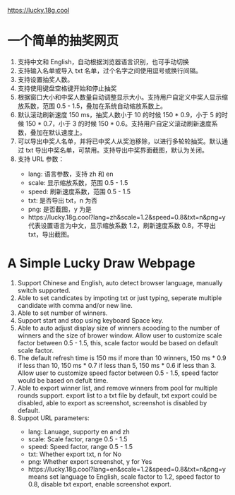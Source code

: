 https://lucky.18g.cool

<h1>一个简单的抽奖网页</h1>

<ol>
  <li>支持中文和 English，自动根据浏览器语言识别，也可手动切换</li>
  <li>支持输入名单或导入 txt 名单，过个名字之间使用逗号或换行间隔。</li>
  <li>支持设置抽奖人数。</li>
  <li>支持使用键盘空格键开始和停止抽奖</li>
  <li>根据窗口大小和中奖人数量自动调整显示大小。支持用户自定义中奖人显示缩放系数，范围 0.5 - 1.5，叠加在系统自动缩放系数上。</li>
  <li>默认滚动刷新速度 150 ms，抽奖人数小于 10 的时候 150 * 0.9，小于 5 的时候 150 * 0.7，小于 3 的时候 150 * 0.6。支持用户自定义滚动刷新速度系数，叠加在默认速度上。</li>
  <li>可以导出中奖人名单，并将已中奖人从奖池移除，以进行多轮轮抽奖。默认通过 txt 导出中奖名单，可禁用。支持导出中奖界面截图，默认为关闭。</li>
  <li>支持 URL 参数：</li>
  <ul>
    <li>lang: 语言参数，支持 zh 和 en</li>
    <li>scale: 显示缩放系数，范围 0.5 - 1.5</li>
    <li>speed: 刷新速度系数，范围 0.5 - 1.5</li>
    <li>txt: 是否导出 txt，n 为否</li>
    <li>png: 是否截图，y 为是</li>
    <li>https://lucky.18g.cool?lang=zh&scale=1.2&speed=0.8&txt=n&png=y 代表设置语言为中文，显示缩放系数 1.2，刷新速度系数 0.8，不导出 txt，导出截图。</li>
  </ul>
</ol>


<h1>A Simple Lucky Draw Webpage</h1>

<ol>
  <li>Support Chinese and English, auto detect browser language, manually switch supported.</li>
  <li>Able to set candicates by impoting txt or just typing, seperate multiple candidate with comma and/or new line.</li>
  <li>Able to set number of winners.</li>
  <li>Support start and stop using keyboard Space key.</li>
  <li>Able to auto adjust display size of winners acooding to the number of winners and the size of brower window. Allow user to customize scale factor between 0.5 - 1.5, this, scale factor would be based on default scale factor.</li>
  <li>The default refresh time is 150 ms if more than 10 winners, 150 ms * 0.9 if less than 10, 150 ms * 0.7 if less than 5, 150 ms * 0.6 if less than 3. Allow user to customize speed factor between 0.5 - 1.5, speed factor would be based on defult time.</li>
  <li>Able to export winner list, and remove winners from pool for multiple rounds support. export list to a txt file by default, txt export could be disabled, able to export as screenshot, screenshot is disabled by default.</li>
  <li>Suppot URL parameters:</li>
  <ul>
    <li>lang: Lanuage, supporty en and zh</li>
    <li>scale: Scale factor, range 0.5 - 1.5</li>
    <li>speed: Speed factor, range 0.5 - 1.5</li>
    <li>txt: Whether export txt, n for No</li>
    <li>png: Whether export screenshot, y for Yes</li>
    <li>https://lucky.18g.cool?lang=en&scale=1.2&speed=0.8&txt=n&png=y means set language to English, scale factor to 1.2, speed factor to 0.8, disable txt export, enable screenshot export.</li>
  </ul>
</ol>
